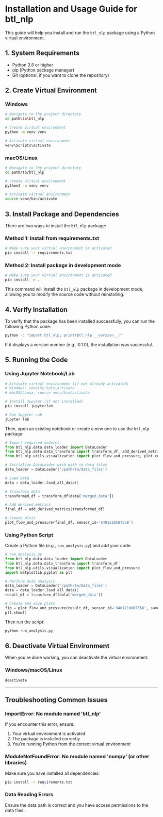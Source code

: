 # Installation and Usage Guide for btl_nlp

This guide will help you install and run the `btl_nlp` package using a Python virtual environment.

## 1. System Requirements

- Python 3.8 or higher
- pip (Python package manager)
- Git (optional, if you want to clone the repository)

## 2. Create Virtual Environment

### Windows

```bash
# Navigate to the project directory
cd path\to\btl_nlp

# Create virtual environment
python -m venv venv

# Activate virtual environment
venv\Scripts\activate
```

### macOS/Linux

```bash
# Navigate to the project directory
cd path/to/btl_nlp

# Create virtual environment
python3 -m venv venv

# Activate virtual environment
source venv/bin/activate
```

## 3. Install Package and Dependencies

There are two ways to install the `btl_nlp` package:

### Method 1: Install from requirements.txt

```bash
# Make sure your virtual environment is activated
pip install -r requirements.txt
```

### Method 2: Install package in development mode

```bash
# Make sure your virtual environment is activated
pip install -e .
```

This command will install the `btl_nlp` package in development mode, allowing you to modify the source code without reinstalling.

## 4. Verify Installation

To verify that the package has been installed successfully, you can run the following Python code:

```bash
python -c "import btl_nlp; print(btl_nlp.__version__)"
```

If it displays a version number (e.g., 0.1.0), the installation was successful.

## 5. Running the Code

### Using Jupyter Notebook/Lab

```bash
# Activate virtual environment (if not already activated)
# Windows: venv\Scripts\activate
# macOS/Linux: source venv/bin/activate

# Install Jupyter (if not installed)
pip install jupyterlab

# Run Jupyter Lab
jupyter lab
```

Then, open an existing notebook or create a new one to use the `btl_nlp` package:

```python
# Import required modules
from btl_nlp.data.data_loader import DataLoader
from btl_nlp.data.data_transform import transform_df, add_derived_metrics
from btl_nlp.utils.visualization import plot_flow_and_pressure, plot_correlation

# Initialize DataLoader with path to data files
data_loader = DataLoader('/path/to/data_files')

# Load data
data = data_loader.load_all_data()

# Transform data
transformed_df = transform_df(data['merged_data'])

# Add derived metrics
final_df = add_derived_metrics(transformed_df)

# Create plots
plot_flow_and_pressure(final_df, sensor_id='8401210607558')
```

### Using Python Script

Create a Python file (e.g., `run_analysis.py`) and add your code:

```python
# run_analysis.py
from btl_nlp.data.data_loader import DataLoader
from btl_nlp.data.data_transform import transform_df
from btl_nlp.utils.visualization import plot_flow_and_pressure
import matplotlib.pyplot as plt

# Perform data analysis
data_loader = DataLoader('/path/to/data_files')
data = data_loader.load_all_data()
result_df = transform_df(data['merged_data'])

# Create and save plots
fig = plot_flow_and_pressure(result_df, sensor_id='8401210607558', save_dir='output_plots')
plt.show()
```

Then run the script:

```bash
python run_analysis.py
```

## 6. Deactivate Virtual Environment

When you're done working, you can deactivate the virtual environment:

### Windows/macOS/Linux

```bash
deactivate
```

---

## Troubleshooting Common Issues

### ImportError: No module named 'btl_nlp'

If you encounter this error, ensure:
1. Your virtual environment is activated
2. The package is installed correctly
3. You're running Python from the correct virtual environment

### ModuleNotFoundError: No module named 'numpy' (or other libraries)

Make sure you have installed all dependencies:

```bash
pip install -r requirements.txt
```

### Data Reading Errors

Ensure the data path is correct and you have access permissions to the data files. 